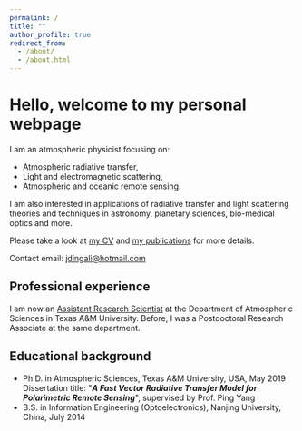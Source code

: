 ```yaml
---
permalink: /
title: ""
author_profile: true
redirect_from: 
  - /about/
  - /about.html
---
```


Hello, welcome to my personal webpage
======
I am an atmospheric physicist focusing on:

* Atmospheric radiative transfer,
* Light and electromagnetic scattering,
* Atmospheric and oceanic remote sensing.

I am also interested in applications of radiative transfer and light scattering theories and techniques in astronomy, planetary sciences, bio-medical optics and more. 

Please take a look at [my CV](cv/) and [my publications](publications/) for more details.

Contact email: jdingali@hotmail.com

Professional experience
------
I am now an [Assistant Research Scientist](https://artsci.tamu.edu/atmos-science/contact/profiles/jiachen-ding.html) at the Department of Atmospheric Sciences in Texas A&M University. Before, I was a Postdoctoral Research Associate at the same department.

Educational background
------
* Ph.D. in Atmospheric Sciences, Texas A&M University, USA, May 2019\
Dissertation title: "__*A Fast Vector Radiative Transfer Model for Polarimetric Remote Sensing*__", supervised by Prof. Ping Yang
* B.S. in Information Engineering (Optoelectronics), Nanjing University, China, July 2014
